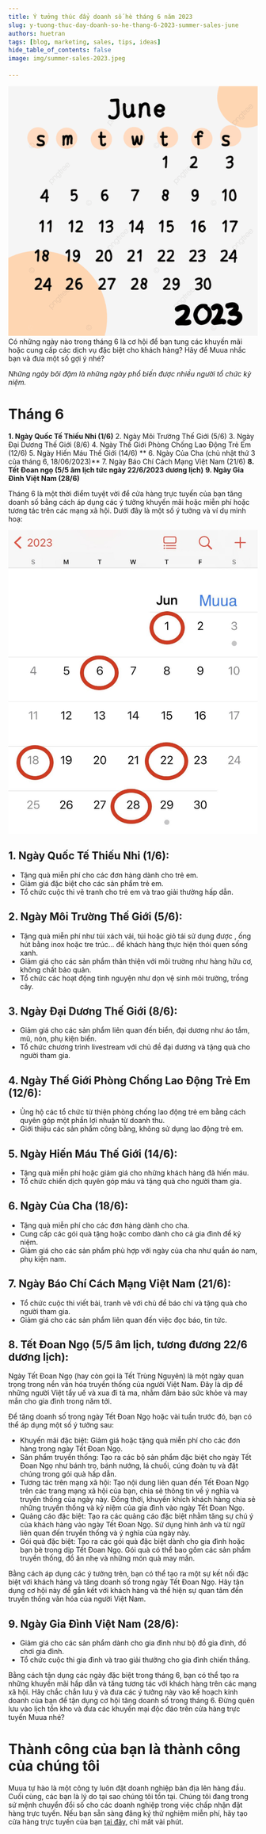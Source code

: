 ```yaml
---
title: Ý tưởng thúc đẩy doanh số hè tháng 6 năm 2023
slug: y-tuong-thuc-day-doanh-so-he-thang-6-2023-summer-sales-june
authors: huetran
tags: [blog, marketing, sales, tips, ideas]
hide_table_of_contents: false
image: img/summer-sales-2023.jpeg

---
```

![Lịch nghỉ lễ, ngày đặc biệt Tháng 6 năm 2023](../static/img/June%202023.jpeg)
Có những ngày nào trong tháng 6 là cơ hội để bạn tung các khuyến mãi hoặc cung cấp các dịch vụ đặc biệt cho khách hàng? Hãy để Muua nhắc bạn và đưa một số gợi ý nhé? 

*Những ngày bôi đậm là những ngày phổ biến được nhiều người tổ chức kỷ niệm.*

# Tháng 6
**1. Ngày Quốc Tế Thiếu Nhi (1/6)**
2. Ngày Môi Trường Thế Giới (5/6)
3. Ngày Đại Dương Thế Giới (8/6)
4. Ngày Thế Giới Phòng Chống Lao Động Trẻ Em (12/6)
5. Ngày Hiến Máu Thế Giới (14/6)
** 6. Ngày Của Cha (chủ nhật thứ 3 của tháng 6, 18/06/2023)**
7. Ngày Báo Chí Cách Mạng Việt Nam (21/6)
**8. Tết Đoan ngọ (5/5 âm lịch tức ngày 22/6/2023 dương lịch)**
**9. Ngày Gia Đình Việt Nam (28/6)**


Tháng 6 là một thời điểm tuyệt vời để cửa hàng trực tuyến của bạn tăng doanh số bằng cách áp dụng các ý tưởng khuyến mãi hoặc miễn phí hoặc tương tác trên các mạng xã hội. Dưới đây là một số ý tưởng và ví dụ minh hoạ:

![Lịch các ngày đặc biệt tháng 6 để tăng online sales](../static/img/lich-thang-6-2023-muua.jpeg)

## 1.  Ngày Quốc Tế Thiếu Nhi (1/6):

-   Tặng quà miễn phí cho các đơn hàng dành cho trẻ em.
-   Giảm giá đặc biệt cho các sản phẩm trẻ em.
-   Tổ chức cuộc thi vẽ tranh cho trẻ em và trao giải thưởng hấp dẫn.

## 2.  Ngày Môi Trường Thế Giới (5/6):
-   Tặng quà miễn phí như túi xách vải, túi hoặc giỏ tái sử dụng được , ống hút bằng inox hoặc tre trúc... để khách hàng thực hiện thói quen sống xanh.
-   Giảm giá cho các sản phẩm thân thiện với môi trường như hàng hữu cơ, không chất bảo quản.
-   Tổ chức các hoạt động tình nguyện như dọn vệ sinh môi trường, trồng cây.

## 3.  Ngày Đại Dương Thế Giới (8/6):
-   Giảm giá cho các sản phẩm liên quan đến biển, đại dương như áo tắm, mũ, nón, phụ kiện biển.
-   Tổ chức chương trình livestream với chủ đề đại dương và tặng quà cho người tham gia.

## 4.  Ngày Thế Giới Phòng Chống Lao Động Trẻ Em (12/6):

-   Ủng hộ các tổ chức từ thiện phòng chống lao động trẻ em bằng cách quyên góp một phần lợi nhuận từ doanh thu.
-   Giới thiệu các sản phẩm công bằng, không sử dụng lao động trẻ em.

## 5.  Ngày Hiến Máu Thế Giới (14/6):

-   Tặng quà miễn phí hoặc giảm giá cho những khách hàng đã hiến máu.
-   Tổ chức chiến dịch quyên góp máu và tặng quà cho người tham gia.

## 6.  Ngày Của Cha (18/6):

-   Tặng quà miễn phí cho các đơn hàng dành cho cha.
-   Cung cấp các gói quà tặng hoặc combo dành cho cả gia đình để kỷ niệm.
-   Giảm giá cho các sản phẩm phù hợp với ngày của cha như quần áo nam, phụ kiện nam.

## 7.  Ngày Báo Chí Cách Mạng Việt Nam (21/6):

-   Tổ chức cuộc thi viết bài, tranh vẽ với chủ đề báo chí và tặng quà cho người tham gia.
-   Giảm giá cho các sản phẩm liên quan đến việc đọc báo, tin tức.

## 8.  Tết Đoan Ngọ (5/5 âm lịch, tương đương 22/6 dương lịch):

Ngày Tết Đoan Ngọ (hay còn gọi là Tết Trùng Nguyên) là một ngày quan trọng trong nền văn hóa truyền thống của người Việt Nam. Đây là dịp để những người Việt tẩy uế và xua đi tà ma, nhằm đảm bảo sức khỏe và may mắn cho gia đình trong năm tới.

Để tăng doanh số trong ngày Tết Đoan Ngọ hoặc vài tuần trước đó, bạn có thể áp dụng một số ý tưởng sau:
- Khuyến mãi đặc biệt: Giảm giá hoặc tặng quà miễn phí cho các đơn hàng trong ngày Tết Đoan Ngọ.
- Sản phẩm truyền thống: Tạo ra các bộ sản phẩm đặc biệt cho ngày Tết Đoan Ngọ như bánh tro, bánh nướng, lá chuối, cúng đoàn tụ và đặt chúng trong gói quà hấp dẫn.
- Tương tác trên mạng xã hội: Tạo nội dung liên quan đến Tết Đoan Ngọ trên các trang mạng xã hội của bạn, chia sẻ thông tin về ý nghĩa và truyền thống của ngày này. Đồng thời, khuyến khích khách hàng chia sẻ những truyền thống và kỷ niệm của gia đình vào ngày Tết Đoan Ngọ.
- Quảng cáo đặc biệt: Tạo ra các quảng cáo đặc biệt nhằm tăng sự chú ý của khách hàng vào ngày Tết Đoan Ngọ. Sử dụng hình ảnh và từ ngữ liên quan đến truyền thống và ý nghĩa của ngày này.
- Gói quà đặc biệt: Tạo ra các gói quà đặc biệt dành cho gia đình hoặc bạn bè trong dịp Tết Đoan Ngọ. Gói quà có thể bao gồm các sản phẩm truyền thống, đồ ăn nhẹ và những món quà may mắn.

Bằng cách áp dụng các ý tưởng trên, bạn có thể tạo ra một sự kết nối đặc biệt với khách hàng và tăng doanh số trong ngày Tết Đoan Ngọ. Hãy tận dụng cơ hội này để gắn kết với khách hàng và thể hiện sự quan tâm đến truyền thống văn hóa của người Việt Nam.

## 9. Ngày Gia Đình Việt Nam (28/6):

-   Giảm giá cho các sản phẩm dành cho gia đình như bộ đồ gia đình, đồ chơi gia đình.
-   Tổ chức cuộc thi gia đình và trao giải thưởng cho gia đình chiến thắng.

Bằng cách tận dụng các ngày đặc biệt trong tháng 6, bạn có thể tạo ra những khuyến mãi hấp dẫn và tăng tương tác với khách hàng trên các mạng xã hội. Hãy chắc chắn lưu ý và đưa các ý tưởng này vào kế hoạch kinh doanh của bạn để tận dụng cơ hội tăng doanh số trong tháng 6. Đừng quên lưu vào lịch tồn kho và đưa các khuyến mại độc đáo trên cửa hàng trực tuyến Muua nhé? 

# Thành công của bạn là thành công của chúng tôi

Muua tự hào là một công ty luôn đặt doanh nghiệp bản địa lên hàng đầu. Cuối cùng, các bạn là lý do tại sao chúng tôi tồn tại. Chúng tôi đang trong sứ mệnh chuyển đổi số cho các doanh nghiệp trong việc chấp nhận đặt hàng trực tuyến. Nếu bạn sẵn sàng đăng ký thử nghiệm miễn phí, hãy tạo cửa hàng trực tuyến của bạn [tại đây](https://muua.com.vn/), chỉ mất vài phút.
